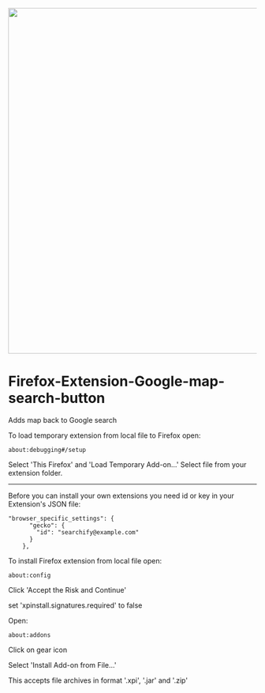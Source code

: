 <div>
  <p align="center">
    <img src="https://github.com/mmeest/Firefox-Extension-Google-map-search-button/blob/main/qqq.png" width="700px">
  </p>
</div>


# Firefox-Extension-Google-map-search-button
Adds map back to Google search


To load temporary extension from local file to Firefox open:

```
about:debugging#/setup
```

Select 'This Firefox' and 'Load Temporary Add-on...'
Select file from your extension folder.

---

Before you can install your own extensions you need id or key in your Extension's JSON file:

```
"browser_specific_settings": {
      "gecko": {
        "id": "searchify@example.com"
      }
    },    
```

To install Firefox extension from local file open:

```
about:config
```

Click 'Accept the Risk and Continue'

set 'xpinstall.signatures.required' to false  

Open:

```
about:addons
```

Click on gear icon

Select 'Install Add-on from File...'

This accepts file archives in format '.xpi', '.jar' and '.zip'
